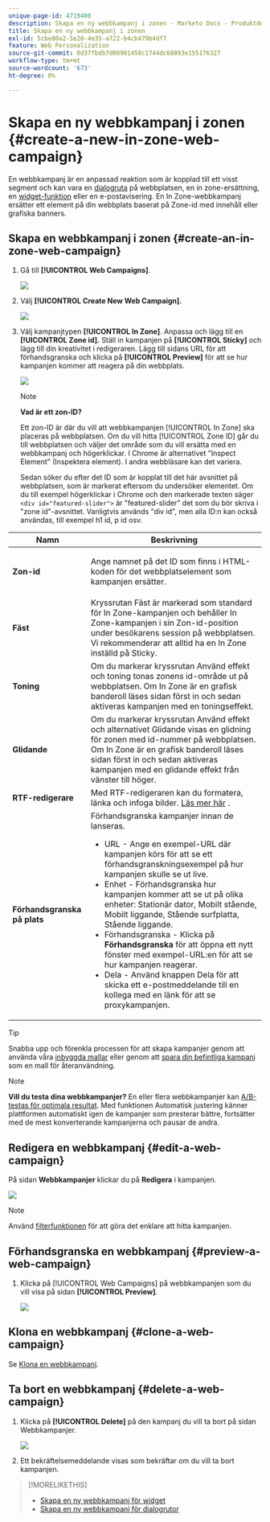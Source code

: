 ```yaml
---
unique-page-id: 4719400
description: Skapa en ny webbkampanj i zonen - Marketo Docs - Produktdokumentation
title: Skapa en ny webbkampanj i zonen
exl-id: 5cbe80a2-5e20-4e35-a722-b4cb479b4df7
feature: Web Personalization
source-git-commit: 0d37fbdb7d08901458c1744dc68893e155176327
workflow-type: tm+mt
source-wordcount: '673'
ht-degree: 0%

---
```


# Skapa en ny webbkampanj i zonen {#create-a-new-in-zone-web-campaign}

En webbkampanj är en anpassad reaktion som är kopplad till ett visst segment och kan vara en [dialogruta](/help/marketo/product-docs/web-personalization/working-with-web-campaigns/create-a-new-dialog-web-campaign.md) på webbplatsen, en in zone-ersättning, en [widget-funktion](/help/marketo/product-docs/web-personalization/working-with-web-campaigns/create-a-new-widget-web-campaign.md) eller en e-postavisering. En In Zone-webbkampanj ersätter ett element på din webbplats baserat på Zone-id med innehåll eller grafiska banners.

## Skapa en webbkampanj i zonen {#create-an-in-zone-web-campaign}

1. Gå till **[!UICONTROL Web Campaigns]**.

   ![](assets/image2016-8-18-15-3a54-3a21.png)

1. Välj **[!UICONTROL Create New Web Campaign].**

   ![](assets/create-new-web-campaign-hand.png)

1. Välj kampanjtypen **[!UICONTROL In Zone]**. Anpassa och lägg till en **[!UICONTROL Zone id].** Ställ in kampanjen på **[!UICONTROL Sticky]** och lägg till din kreativitet i redigeraren. Lägg till sidans URL för att förhandsgranska och klicka på **[!UICONTROL Preview]** för att se hur kampanjen kommer att reagera på din webbplats.

   ![](assets/new-3-1.png)

   >[!NOTE]
   >
   >**Vad är ett zon-ID?**
   >
   >Ett zon-ID är där du vill att webbkampanjen [!UICONTROL In Zone] ska placeras på webbplatsen. Om du vill hitta [!UICONTROL Zone ID] går du till webbplatsen och väljer det område som du vill ersätta med en webbkampanj och högerklickar. I Chrome är alternativet &quot;Inspect Element&quot; (Inspektera element). I andra webbläsare kan det variera.
   >
   >Sedan söker du efter det ID som är kopplat till det här avsnittet på webbplatsen, som är markerat eftersom du undersöker elementet. Om du till exempel högerklickar i Chrome och den markerade texten säger `<div id="featured-slider">` är &quot;featured-slider&quot; det som du bör skriva i &quot;zone id&quot;-avsnittet. Vanligtvis används &quot;div id&quot;, men alla ID:n kan också användas, till exempel h1 id, p id osv.

<table> 
 <thead> 
  <tr> 
   <th colspan="1" rowspan="1">Namn</th> 
   <th colspan="1" rowspan="1">Beskrivning</th> 
  </tr> 
 </thead> 
 <tbody> 
  <tr> 
   <td colspan="1" rowspan="1"><strong> Zon-id </strong></td> 
   <td colspan="1" rowspan="1"><p>Ange namnet på det ID som finns i HTML-koden för det webbplatselement som kampanjen ersätter.</p></td> 
  </tr> 
  <tr> 
   <td colspan="1" rowspan="1"><p><strong> Fäst </strong></p></td> 
   <td colspan="1" rowspan="1">Kryssrutan Fäst är markerad som standard för In Zone-kampanjen och behåller In Zone-kampanjen i sin Zon-id-position under besökarens session på webbplatsen. Vi rekommenderar att alltid ha en In Zone inställd på Sticky.</td> 
  </tr> 
  <tr> 
   <td colspan="1" rowspan="1"><p><strong> Toning</strong> </p></td> 
   <td colspan="1" rowspan="1">Om du markerar kryssrutan Använd effekt och toning tonas zonens id-område ut på webbplatsen. Om In Zone är en grafisk banderoll läses sidan först in och sedan aktiveras kampanjen med en toningseffekt.</td> 
  </tr> 
  <tr> 
   <td colspan="1"><strong>Glidande</strong></td> 
   <td colspan="1">Om du markerar kryssrutan Använd effekt och alternativet Glidande visas en glidning för zonen med id-nummer på webbplatsen. Om In Zone är en grafisk banderoll läses sidan först in och sedan aktiveras kampanjen med en glidande effekt från vänster till höger.</td> 
  </tr> 
  <tr> 
   <td colspan="1"><strong> RTF-redigerare  </strong></td> 
   <td colspan="1">Med RTF-redigeraren kan du formatera, länka och infoga bilder. <a href="/help/marketo/product-docs/web-personalization/working-with-web-campaigns/using-the-web-personalization-rich-text-editor.md">Läs mer här</a> .</td> 
  </tr> 
  <tr> 
   <td colspan="1"><strong> Förhandsgranska på plats   </strong></td> 
   <td colspan="1">Förhandsgranska kampanjer innan de lanseras. <br> 
    <ul> 
     <li> URL - Ange en exempel-URL där kampanjen körs för att se ett förhandsgranskningsexempel på hur kampanjen skulle se ut live.</li> 
     <li>Enhet - Förhandsgranska hur kampanjen kommer att se ut på olika enheter: Stationär dator, Mobilt stående, Mobilt liggande, Stående surfplatta, Stående liggande.</li> 
     <li> Förhandsgranska - Klicka på <strong>Förhandsgranska</strong> för att öppna ett nytt fönster med exempel-URL:en för att se hur kampanjen reagerar.</li> 
     <li> Dela - Använd knappen Dela för att skicka ett e-postmeddelande till en kollega med en länk för att se proxykampanjen.</li> 
    </ul></td> 
  </tr> 
 </tbody> 
</table>

>[!TIP]
>
>Snabba upp och förenkla processen för att skapa kampanjer genom att använda våra [inbyggda mallar](/help/marketo/product-docs/web-personalization/using-templates/using-templates-to-create-web-campaigns.md) eller genom att [spara din befintliga kampanj](/help/marketo/product-docs/web-personalization/using-templates/using-templates-to-create-web-campaigns.md) som en mall för återanvändning.

>[!NOTE]
>
>**Vill du testa dina webbkampanjer?** En eller flera webbkampanjer kan [A/B-testas för optimala resultat](/help/marketo/product-docs/web-personalization/working-with-web-campaigns/ab-test-your-web-campaign.md). Med funktionen Automatisk justering känner plattformen automatiskt igen de kampanjer som presterar bättre, fortsätter med de mest konverterande kampanjerna och pausar de andra.

## Redigera en webbkampanj {#edit-a-web-campaign}

På sidan **Webbkampanjer** klickar du på **Redigera** i kampanjen.

![](assets/in-zone-web-campaign-edit.png)

>[!NOTE]
>
>Använd [filterfunktionen](/help/marketo/product-docs/web-personalization/working-with-web-campaigns/filter-web-campaigns.md) för att göra det enklare att hitta kampanjen.

## Förhandsgranska en webbkampanj {#preview-a-web-campaign}

1. Klicka på [!UICONTROL Web Campaigns] på webbkampanjen som du vill visa på sidan **[!UICONTROL Preview]**.

   ![](assets/in-zone-web-campaign-preview.png)

## Klona en webbkampanj {#clone-a-web-campaign}

Se [Klona en webbkampanj](/help/marketo/product-docs/web-personalization/working-with-web-campaigns/clone-a-web-campaign.md).

## Ta bort en webbkampanj {#delete-a-web-campaign}

1. Klicka på **[!UICONTROL Delete]** på den kampanj du vill ta bort på sidan Webbkampanjer.

   ![](assets/in-zone-web-campaign-delete.png)

1. Ett bekräftelsemeddelande visas som bekräftar om du vill ta bort kampanjen.

>[!MORELIKETHIS]
>
>* [Skapa en ny webbkampanj för widget](/help/marketo/product-docs/web-personalization/working-with-web-campaigns/create-a-new-widget-web-campaign.md)
>* [Skapa en ny webbkampanj för dialogrutor](/help/marketo/product-docs/web-personalization/working-with-web-campaigns/create-a-new-dialog-web-campaign.md)
